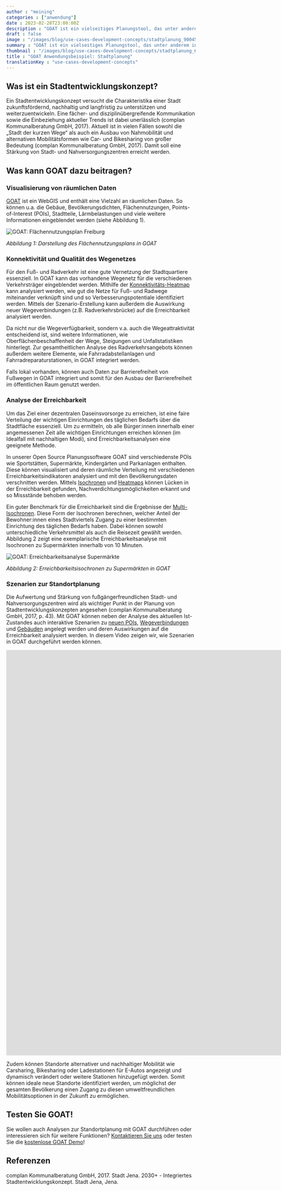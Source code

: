 ```yaml
---
author : "meining"
categories : ["anwendung"]
date : 2023-02-28T23:00:00Z
description : "GOAT ist ein vielseitiges Planungstool, das unter anderem in der Standortplanung eingesetzt werden kann. In diesem Blogpost geben wir einen näheren Einblick zum Einsatz von GOAT in Stadtentwicklungskonzepten."
draft : false
image : "/images/blog/use-cases-development-concepts/stadtplanung_900450.webp"
summary : "GOAT ist ein vielseitiges Planungstool, das unter anderem in der Standortplanung eingesetzt werden kann. In diesem Blogpost geben wir einen näheren Einblick zum Einsatz von GOAT in Stadtentwicklungskonzepten."
thumbnail : "/images/blog/use-cases-development-concepts/stadtplanung_600450.webp"
title : "GOAT Anwendungsbeispiel: Stadtplanung"
translationKey : "use-cases-development-concepts"
---
```

## Was ist ein Stadtentwicklungskonzept?

Ein Stadtentwicklungskonzept versucht die Charakteristika einer Stadt zukunftsfördernd, nachhaltig und langfristig zu unterstützen und weiterzuentwickeln. Eine fächer- und disziplinübergreifende Kommunikation sowie die Einbeziehung aktueller Trends ist dabei unerlässlich (complan Kommunalberatung GmbH, 2017). Aktuell ist in vielen Fällen sowohl die „Stadt der kurzen Wege“ als auch ein Ausbau von Nahmobilität und alternativen Mobilitätsformen wie Car- und Bikesharing von großer Bedeutung (complan Kommunalberatung GmbH, 2017). Damit soll eine Stärkung von Stadt- und Nahversorgungszentren erreicht werden.

## Was kann GOAT dazu beitragen?

### Visualisierung von räumlichen Daten

[GOAT](/../goat/ "Was ist GOAT?") ist ein WebGIS und enthält eine Vielzahl an räumlichen Daten. So können u.a. die Gebäue, Bevölkerungsdichten, Flächennutzungen, Points-of-Interest (POIs), Stadtteile, Lärmbelastungen und viele weitere Informationen eingeblendet werden (siehe Abbildung 1).

![GOAT: Flächennutzungsplan Freiburg](/images/blog/use-cases-development-concepts/abb1-de.webp "GOAT: Flächennutzungsplan Freiburg")

_Abbildung 1: Darstellung des Flächennutzungsplans in GOAT_

### Konnektivität und Qualität des Wegenetzes

Für den Fuß- und Radverkehr ist eine gute Vernetzung der Stadtquartiere essenziell. In GOAT kann das vorhandene Wegenetz für die verschiedenen Verkehrsträger eingeblendet werden. Mithilfe der [Konnektivitäts-Heatmap](/docs/heatmap-connectivity/ "Dokumentation zur Konnektivitäts-Heatmap") kann analysiert werden, wie gut die Netze für Fuß- und Radwege miteinander verknüpft sind und so Verbesserungspotentiale identifiziert werden. Mittels der Szenario-Erstellung kann außerdem die Auswirkung neuer Wegeverbindungen (z.B. Radverkehrsbrücke) auf die Erreichbarkeit analysiert werden.

Da nicht nur die Wegeverfügbarkeit, sondern v.a. auch die Wegeattraktivität entscheidend ist, sind weitere Informationen, wie Oberflächenbeschaffenheit der Wege, Steigungen und Unfallstatistiken hinterlegt. Zur gesamtheitlichen Analyse des Radverkehrsangebots können außerdem weitere Elemente, wie Fahrradabstellanlagen und Fahrradreparaturstationen, in GOAT integriert werden.

Falls lokal vorhanden, können auch Daten zur Barrierefreiheit von Fußwegen in GOAT integriert und somit für den Ausbau der Barrierefreiheit im öffentlichen Raum genutzt werden.

### Analyse der Erreichbarkeit

Um das Ziel einer dezentralen Daseinsvorsorge zu erreichen, ist eine faire Verteilung der wichtigen Einrichtungen des täglichen Bedarfs über die Stadtfläche essenziell. Um zu ermitteln, ob alle Bürger:innen innerhalb einer angemessenen Zeit alle wichtigen Einrichtungen erreichen können (im Idealfall mit nachhaltigen Modi), sind Erreichbarkeitsanalysen eine geeignete Methode.

In unserer Open Source Planungssoftware GOAT sind verschiedenste POIs wie Sportstätten, Supermärkte, Kindergärten und Parkanlagen enthalten. Diese können visualisiert und deren räumliche Verteilung mit verschiedenen Erreichbarkeitsindikatoren analysiert und mit den Bevölkerungsdaten verschnitten werden. Mittels [Isochronen](/docs/isochrone/ "Dokumentation zu Isochronen") und [Heatmaps](/docs/heatmap/ "Dokumentation zu Heatmaps") können Lücken in der Erreichbarkeit gefunden, Nachverdichtungsmöglichkeiten erkannt und so Missstände behoben werden.

Ein guter Benchmark für die Erreichbarkeit sind die Ergebnisse der [Multi-Isochronen](/tutorials/multiisochrones/ "Tutorial zu Multi-Isochronen"). Diese Form der Isochronen berechnen, welcher Anteil der Bewohner:innen eines Stadtviertels Zugang zu einer bestimmten Einrichtung des täglichen Bedarfs haben. Dabei können sowohl unterschiedliche Verkehrsmittel als auch die Reisezeit gewählt werden. Abbildung 2 zeigt eine exemplarische Erreichbarkeitsanalyse mit Isochronen zu Supermärkten innerhalb von 10 Minuten.

![GOAT: Erreichbarkeitsanalyse Supermärkte](/images/blog/use-cases-development-concepts/abb2-de.webp "GOAT: Erreichbarkeitsanalyse Supermärkte")

_Abbildung 2: Erreichbarkeitsisochronen zu Supermärkten in GOAT_

### Szenarien zur Standortplanung

Die Aufwertung und Stärkung von fußgängerfreundlichen Stadt- und Nahversorgungszentren wird als wichtiger Punkt in der Planung von Stadtentwicklungskonzepten angesehen (complan Kommunalberatung GmbH, 2017, p. 43). Mit GOAT können neben der Analyse des aktuellen Ist-Zustandes auch interaktive Szenarien zu [neuen POIs](/tutorials/scenario-location/ "Tutorial zum Hinzufügen neuer POIs in GOAT"), [Wegeverbindungen](/tutorials/scenario-ways/ "Tutorial zum Hinzufügen neuer Wegeverbindungen in GOAT") und [Gebäuden](/tutorials/scenario-buildings/ "Tutorial zum Verändern der Gebäude in GOAT") angelegt werden und deren Auswirkungen auf die Erreichbarkeit analysiert werden. In diesem Video zeigen wir, wie Szenarien in GOAT durchgeführt werden können.

<iframe class="embed-responsive-item" src="https://player.vimeo.com/video/411721219" frameborder="0" webkitallowfullscreen mozallowfullscreen allowfullscreen data-uk-responsive width="1920" height="1080"></iframe>

Zudem können Standorte alternativer und nachhaltiger Mobilität wie Carsharing, Bikesharing oder Ladestationen für E-Autos angezeigt und dynamisch verändert oder weitere Stationen hinzugefügt werden. Somit können ideale neue Standorte identifiziert werden, um möglichst der gesamten Bevölkerung einen Zugang zu diesen umweltfreundlichen Mobilitätsoptionen in der Zukunft zu ermöglichen.

## Testen Sie GOAT!

Sie wollen auch Analysen zur Standortplanung mit GOAT durchführen oder interessieren sich für weitere Funktionen? [Kontaktieren Sie uns](/kontakt/ "Kontakt zu Plan4Better") oder testen Sie die [kostenlose GOAT Demo](/request-demo/ "Unverbindliche Anmeldung zur kostenlosen Demoversion")!

## Referenzen

complan Kommunalberatung GmbH, 2017. Stadt Jena. 2030+ - Integriertes Stadtentwicklungskonzept. Stadt Jena, Jena.